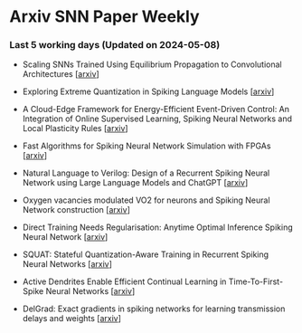 # Arxiv SNN Paper Weekly


 ### **Last 5 working days (Updated on 2024-05-08)** 


- Scaling SNNs Trained Using Equilibrium Propagation to Convolutional Architectures [[arxiv](https://arxiv.org/abs/2405.02546)]

- Exploring Extreme Quantization in Spiking Language Models [[arxiv](https://arxiv.org/abs/2405.02543)]

- A Cloud-Edge Framework for Energy-Efficient Event-Driven Control: An Integration of Online Supervised Learning, Spiking Neural Networks and Local Plasticity Rules [[arxiv](https://arxiv.org/abs/2405.02316)]

- Fast Algorithms for Spiking Neural Network Simulation with FPGAs [[arxiv](https://arxiv.org/abs/2405.02019)]

- Natural Language to Verilog: Design of a Recurrent Spiking Neural Network using Large Language Models and ChatGPT [[arxiv](https://arxiv.org/abs/2405.01419)]

- Oxygen vacancies modulated VO2 for neurons and Spiking Neural Network construction [[arxiv](https://arxiv.org/abs/2405.00700)]

- Direct Training Needs Regularisation: Anytime Optimal Inference Spiking Neural Network [[arxiv](https://arxiv.org/abs/2405.00699)]

- SQUAT: Stateful Quantization-Aware Training in Recurrent Spiking Neural Networks [[arxiv](https://arxiv.org/abs/2404.19668)]

- Active Dendrites Enable Efficient Continual Learning in Time-To-First-Spike Neural Networks [[arxiv](https://arxiv.org/abs/2404.19419)]

- DelGrad: Exact gradients in spiking networks for learning transmission delays and weights [[arxiv](https://arxiv.org/abs/2404.19165)]

